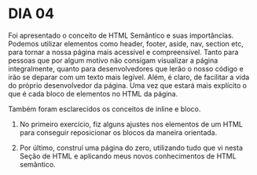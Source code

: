 # DIA 04

Foi apresentado o conceito de HTML Semântico e suas importâncias. Podemos utilizar elementos como header, footer, aside, nav, section etc, para tornar a nossa página mais acessível e compreensível. Tanto para pessoas que por algum motivo não consigam visualizar a página integralmente, quanto para desenvolvedores que lerão o nosso código e irão se deparar com um texto mais legível. Além, é claro, de facilitar a vida do próprio desenvolvedor da página. Uma vez que estará mais explícito o que é cada bloco de elementos no HTML da página. 

Também foram esclarecidos os conceitos de inline e bloco.

1. No primeiro exercício, fiz alguns ajustes nos elementos de um HTML para conseguir reposicionar os blocos da maneira orientada.

2. Por último, construí uma página do zero, utilizando tudo que vi nesta Seção de HTML e aplicando meus novos conhecimentos de HTML semântico.
